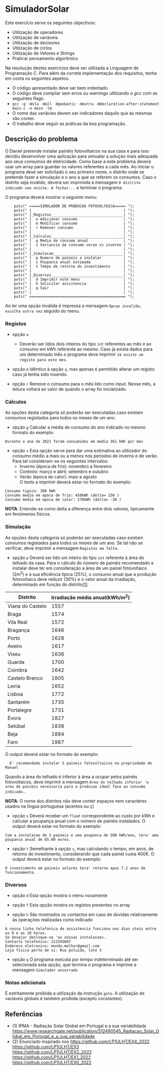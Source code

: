 # SimuladorSolar

Este exercício serve os seguintes objectivos:
- Utilização de operadores
- Utilização de variáveis
- Utilização de decisores
- Utilização de ciclos
- Utilização de Vetores e Strings
- Praticar pensamento algoritmico

Na resolução destes exercícios deve ser utilizada a Linguagem de Programação C. Para além da correta implementação dos requisitos, tenha em conta os seguintes aspetos:
- O código apresentado deve ser bem indentado.
- O código deve compilar sem erros ou *warnings* utilizando o *gcc* com as seguintes flags:
- `gcc -g -Wvla -Wall -Wpedantic -Wextra -Wdeclaration-after-statement main.c -o main -lm`
- O nome das variávies devem ser indicadores daquilo que as mesmas vão conter.
- O trabalho deve seguir as práticas da boa programação.

## Descrição do problema
O Daniel pretende instalar painéis fotovoltaicos na sua casa e para isso decidiu desenvolver uma aplicação para simualar a solução mais adequada aos seus consumos de eletricidade. Como base a este problema deverá usar um array para guardar os valores referentes a cada mês.
Ao iniciar o programa deve ser solicitado o seu primeiro nome, o distrito onde se pretende fazer a simulação e o ano a que se referem os consumos. Caso o distrito seja inválido, deverá ser imprimida a mensagem `O distrito indicado nao existe. A fechar...` e terminar o programa.

O programa deverá mostrar o seguinte menu:

```
    puts(" =====SIMULADOR DE PRODUCAO FOTOVOLTAICA===== ");
    puts(" |                                          | ");
    puts(" |_Registos_________________________________| ");
    puts(" |  a Adicionar consumo                     | ");
    puts(" |  m Modificar consumo                     | ");
    puts(" |  r Remover consumo                       | ");
    puts(" |                                          | ");
    puts(" |_Calculos_________________________________| ");
    puts(" |  g Media de consumo anual                | ");
    puts(" |  v Variancia de consumo verao vs inverno | ");
    puts(" |                                          | ");
    puts(" |_Simulacao________________________________| ");
    puts(" |  p Numero de paineis a instalar          | ");
    puts(" |  s Poupanca anual estimada               | ");
    puts(" |  t Tempo de retorno do investimento      | ");
    puts(" |                                          | ");
    puts(" |_Diversos_________________________________| ");
    puts(" |  d Imprimir este menu                    | ");
    puts(" |  h Solicitar assistencia                 | ");
    puts(" |  q Sair                                  | ");
    puts(" |                                          | ");
    puts(" ============================================ ");
```

Ao ler uma opção inválida é impressa a mensagem `Opcao invalida, escolha outra vez` seguido do menu.

### Registos
* opção `a`
  - Deverão ser lidos dois inteiros do tipo `int` referentes ao mês e ao consumo em kWh referente ao mesmo.
  Caso já exista dados para um determinado mês o programa deve imprimir `Já existe um registo para este mes`.
* opção `m` Idêntico à opção `a`, mas apenas é permitido alterar um registo caso já tenha sido inserido.

* opção `r`
  Remove o consumo para o mês lido como input. Nesse mês, a leitura voltará ao valor de quando o array foi inicializado.

### Cálculos
As opções desta categoria só poderão ser executadas caso existam consumos registados para todos os meses de um ano.

* opção `g`
  Calcular a média de consumo do ano indicado no mesmo formato do exemplo:
```
Durante o ano de 2021 foram consumidos em media 361 kWh por mes
```

* opção `v`
  Esta opção serve para dar uma estimativa ao utilizador do consumo médio a mais ou a menos nos períodos de inverno e de verão. Para tal consideram-se os seguintes intervalos:
  * Inverno (época de frio): novembro a fevereiro
  * Controlo: março e abril; setembro e outubro
  * Verão (época de calor): maio a agosto
<br> O texto a imprimir deverá estar no formato do exemplo:
```
Consumo tipico: 300 kWh
Consumo medio em epoca de frio: 450kWh (delta= 150 )
Consumo medio em epoca de calor: 270kWh (delta= -30 )
```

**NOTA**: Entende-se como delta a diferença entre dois valores, tipicamente em fenómenos físicos.

### Simulação
As opções desta categoria só poderão ser executadas caso existam consumos registados para todos os meses de um ano. Se tal não se verificar, deve imprimir a mensagem `Registos em falta.`

* opção `p`
  Deverá ser lido um inteiro do tipo `int` referente à área do telhado da casa. Para o cálculo do número de painéis recomendado a instalar deve ter em consideração a área de um painel fotovoltaico (2m<sup>2</sup>) e a sua eficiência típica (25%), o consumo anual que a produção fotovoltaica deve reduzir (30%) e o valor anual da irradiação, determinado em função do distrito[(1)](#ref1):

| Distrito         | Irradiação média anual(kWh/m<sup>2</sup>) |  
|------------------|-------------------------------------------|
| Viana do Castelo | 1557                                      |
| Braga            | 1574                                      |
| Vila Real        | 1572                                      |
| Bragança         | 1646                                      |
| Porto            | 1628                                      |
| Aveiro           | 1617                                      |
| Viseu            | 1636                                      |
| Guarda           | 1700                                      |
| Coimbra          | 1642                                      |
| Castelo Branco   | 1805                                      |
| Leiria           | 1652                                      |
| Lisboa           | 1772                                      |
| Santarém         | 1735                                      |
| Portalegre       | 1731                                      |
| Évora            | 1827                                      |
| Setúbal          | 1838                                      |
| Beja             | 1884                                      |
| Faro             | 1987                                      |

O output deverá estar no formato do exemplo:
```
  E' recomendado instalar 5 paineis fotovoltaicos na propriedade de Manuel 
```

Quando a área do telhado é inferior à área a ocupar pelos painéis fotovoltaicos, deve imprimir a mensagem `Area do telhado inferior 'a area de paineis necessaria para a producao ideal face ao consumo indicado.`.

**NOTA**: O nome dos distritos não deve conter espaços nem caracteres usados na língua portuguesa (acentos ou ç)

* opção `s` Deverá receber um `float` correspondente ao custo por kWh e calcular a poupança anual com o número de painéis instalados. O output deverá estar no formato do exemplo:
```
Com a instalacao de 3 paineis e uma poupanca de 500 kWh/ano, tera' uma poupanca anual de 85.00 euros.
```

* opção `t` Semelhante à opção `s`, mas calculando o tempo, em anos, de retorno do investimento, considerando que cada painel custa 400€. O output deverá estar no formato do exemplo:
```
O investimento em paineis solares tera' retorno apos 7.2 anos de funcionamento.
```

### Diversos
* opção `d` Esta opção mostra o menu novamente
* opção `f` Esta opção mostra os registos presentes no array

* opção `h` São mostrados os contactos em caso de dúvidas relativamente às operações realizadas como indicado
```
A nossa linha telefonica de assistencia funciona nos dias uteis entre as 8 e as 18 horas.
Se desejar desloque-se 'as nossas instalacoes.
Contacto telefonico: 212345667
Endereco eletronico: mundo.melhor@gmail.com
Loja fisica perto de si: Rua poluida, lote 3
```

* opção `q` O programa executa por tempo indeterminado até ser selecionada esta opção, que termina o programa e imprime a mensagem `Simulador encerrado`

### Notas adicionais

É estritamente proibida a utilização da instrução `goto`.
A utilização de variáveis globais é também proibida (excepto constantes).

## Referências

<a name="ref1"></a>
<a name="ref2"></a>

* (1) IPMA - Radiação Solar Global em Portugal e a sua variabilidade
https://www.researchgate.net/publication/312490545_Radiacao_Solar_Global_em_Portugal_e_a_sua_variabilidade
* (2) Enunciado inspirado nos
https://github.com/LP1ULHT/EX4_2022
https://github.com/LP1ULHT/EX3
https://github.com/LP1ULHT/EX2_2022
https://github.com/LP1ULHT/EX1_2022
https://github.com/LP1ULHT/EX0_2022